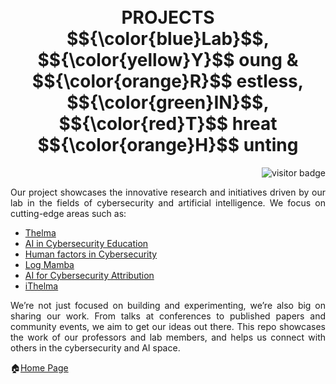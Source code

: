 <h1 align="center">
  <br />
  PROJECTS
  <br />
 $${\color{blue}Lab}$$, $${\color{yellow}Y}$$ oung &amp; $${\color{orange}R}$$ estless, $${\color{green}IN}$$, $${\color{red}T}$$ hreat $${\color{orange}H}$$ unting
</h1>
<p align="right">
 

  <img src="https://visitor-badge.laobi.icu/badge?page_id=gilvylanggawan11.projects&left_text=Visitors" alt="visitor badge" style="margin-left: 10px;"/>
</p>

  
<p align="justify"> Our project showcases the innovative research and initiatives driven by our lab in the fields of cybersecurity and artificial intelligence. We focus on cutting-edge areas such as: </p>

- [Thelma](https://github.com/ntust-im-labyrinth/labyrinth/blob/GilvyThelmaProjectM/projects/Thelma/README.md#----thelma-project--)
- [AI in Cybersecurity Education](https://github.com/ntust-im-labyrinth/labyrinth/blob/GilvyThelmaProjectM/projects/AIinCybersecurityEducation/README.md#----ai-in-cybersecurity-education--)
- [Human factors in Cybersecurity](https://github.com/ntust-im-labyrinth/labyrinth/tree/GilvyThelmaProjectM/projects/HumanfactorsinCybersecurity#----human-factors-in-cybersecurity--)
- [Log Mamba](https://github.com/ntust-im-labyrinth/labyrinth/blob/GilvyThelmaProjectM/projects/logmamba/README.md#----log-mamba--)
- [AI for Cybersecurity Attribution](https://github.com/ntust-im-labyrinth/labyrinth/blob/GilvyThelmaProjectM/projects/AIforCybersecurityAttribution/README.md#----ai-for-cybersecurity-attribution--)
- [iThelma](https://github.com/ntust-im-labyrinth/labyrinth/tree/GilvyThelmaProjectM/projects/iThelma)


<p align="justify"> We’re not just focused on building and experimenting, we’re also big on sharing our work. From talks at conferences to published papers and community events, we aim to get our ideas out there. This repo showcases the work of our professors and lab members, and helps us connect with others in the cybersecurity and AI space.</p>



🏠[Home Page](https://github.com/ntust-im-labyrinth/labyrinth)

